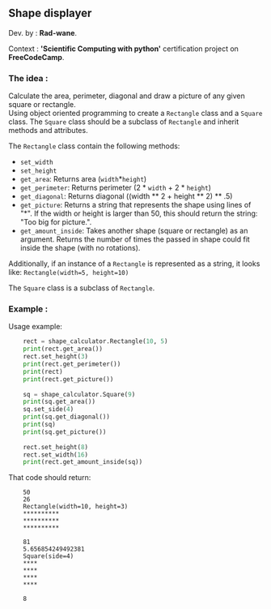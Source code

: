 ## Shape displayer

Dev. by : **Rad-wane**.

Context : **'Scientific Computing with python'**  certification project on **FreeCodeCamp**. 

### The idea :

Calculate the area, perimeter, diagonal and draw a picture of any given square or rectangle.    
Using object oriented programming to create a `Rectangle` class and a `Square` class. 
The `Square` class should be a subclass of `Rectangle` and inherit methods and attributes.

The `Rectangle` class contain the following methods:

* `set_width`
* `set_height`
* `get_area`: Returns area (`width`*`height`)
* `get_perimeter`: Returns perimeter (2 * `width` + 2 * `height`)
* `get_diagonal`: Returns diagonal ((width ** 2 + height ** 2) ** .5)
* `get_picture`: Returns a string that represents the shape using lines of "*".  If the 
width or height is larger than 50, this should return the string: "Too big for 
picture.".
* `get_amount_inside`: Takes another shape (square or rectangle) as an argument. Returns 
the number of times the passed in shape could fit inside the shape (with no rotations). 

Additionally, if an instance of a `Rectangle` is represented as a string, it looks
like: `Rectangle(width=5, height=10)`

The `Square` class is a subclass of `Rectangle`. 

### Example :

Usage example:
```py    
    rect = shape_calculator.Rectangle(10, 5)
    print(rect.get_area())
    rect.set_height(3)
    print(rect.get_perimeter())
    print(rect)
    print(rect.get_picture())
 
    sq = shape_calculator.Square(9)
    print(sq.get_area())
    sq.set_side(4)
    print(sq.get_diagonal())
    print(sq)
    print(sq.get_picture())
 
    rect.set_height(8)
    rect.set_width(16)
    print(rect.get_amount_inside(sq))
```    

That code should return:
```
    50
    26
    Rectangle(width=10, height=3)
    **********
    **********
    **********

    81
    5.656854249492381
    Square(side=4)
    ****
    ****
    ****
    ****

    8
```